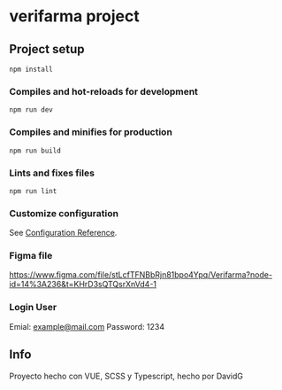 # verifarma project

## Project setup
```
npm install
```

### Compiles and hot-reloads for development
```
npm run dev
```

### Compiles and minifies for production
```
npm run build
```

### Lints and fixes files
```
npm run lint
```

### Customize configuration
See [Configuration Reference](https://cli.vuejs.org/config/).

### Figma file
https://www.figma.com/file/stLcfTFNBbRjn81bpo4Ypq/Verifarma?node-id=14%3A236&t=KHrD3sQTQsrXnVd4-1

### Login User
Emial: example@mail.com
Password: 1234

## Info
Proyecto hecho con VUE, SCSS y Typescript, hecho por DavidG